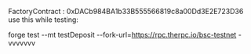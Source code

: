 FactoryContract : 0xDACb984BA1b33B555566819c8a00Dd3E2E723D36
use this while testing:

forge test --mt testDeposit  --fork-url=https://rpc.therpc.io/bsc-testnet -vvvvvvv